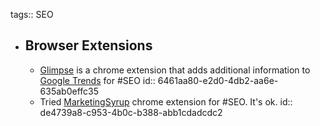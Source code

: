 tags:: SEO

- ## Browser Extensions
	- [Glimpse](https://meetglimpse.com/extension/) is a chrome extension that adds additional information to [Google Trends](https://trends.google.com/home) for #SEO
	  id:: 6461aa80-e2d0-4db2-aa6e-635ab0effc35
	- Tried [MarketingSyrup](https://marketingsyrup.com/seo-pro-extension/) chrome extension for #SEO. It's ok.
	  id:: de4739a8-c953-4b0c-b388-abb1cdadcdc2